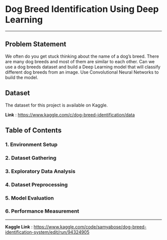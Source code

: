 # Dog Breed Identification Using Deep Learning

---

## Problem Statement

We often do you get stuck thinking about the name of a dog’s breed. There are many dog breeds and most of them are similar to each other. Can we use a dog breeds dataset and build a Deep
Learning model that will classify different dog breeds from an image. Use Convolutional Neural Networks to build the model.

## Dataset

The dataset for this project is available on Kaggle. <br>

**Link** : https://www.kaggle.com/c/dog-breed-identification/data

## Table of Contents

### 1. Environment Setup
### 2. Dataset Gathering
### 3. Exploratory Data Analysis
### 4. Dataset Preprocessing
### 5. Model Evaluation
### 6. Performance Measurement

---

**Kaggle Link** : https://www.kaggle.com/code/samyabose/dog-breed-identification-system/edit/run/94324905
